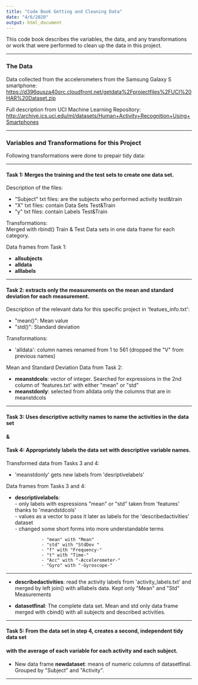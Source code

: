 ```yaml
---
title: "Code Book Getting and Cleaning Data"
date: "4/6/2020"
output: html_document
---
```


This code book describes the variables, the data, and any transformations or work that were performed to clean up the data in this project.  

***

### The Data
Data collected from the accelerometers from the Samsung Galaxy S smartphone:
<https://d396qusza40orc.cloudfront.net/getdata%2Fprojectfiles%2FUCI%20HAR%20Dataset.zip>

Full description from UCI Machine Learning Repository:  
<http://archive.ics.uci.edu/ml/datasets/Human+Activity+Recognition+Using+Smartphones>  

***

### Variables and Transformations for this Project
Following transformations were done to prepair tidy data:  

***

#### Task 1: Merges the training and the test sets to create one data set.
Description of the files:

* "Subject" txt files: are the subjects who performed activity test&train
* "X" txt files: contain Data Sets Test&Train
* "y" txt files: contain Labels Test&Train

Transformations:  
Merged with rbind() Train & Test Data sets in one data frame for each category.

Data frames from Task 1:

* **allsubjects**
* **alldata** 
* **alllabels**

***

#### Task 2: extracts only the measurements on the mean and standard deviation for each measurement.

Description of the relevant data for this specific project in 'featues_info.txt':

* "mean()": Mean value
* "std()": Standard deviation

Transformations:

* 'alldata': column names renamed from 1 to 561 (dropped the "V" from previous names)

Mean and Standard Deviation Data from Task 2:

* **meanstdcols**: vector of integer. Searched for expressions in the 2nd column of 'features.txt' with either "mean" or "std"
* **meanstdonly**: selected from alldata only the columns that are in meanstdcols

***
#### Task 3: Uses descriptive activity names to name the activities in the data set
#### &
#### Task 4: Appropriately labels the data set with descriptive variable names.
  
Transformed data from Tasks 3 and 4:   

* 'meanstdonly' gets new labels from 'desriptivelabels'

Data frames from Tasks 3 and 4:

* **descriptivelabels**:  
        - only labels with espressions "mean" or "std" taken from 'features' thanks to 'meandstdcols'  
        - values as a vector to pass it later as labels for the 'describedactivities' dataset  
        - changed some short forms into more understandable terms
        
                - "mean" with "Mean"  
                - "std" with "StdDev " 
                - "f" with "Frequency-"  
                - "t" with "Time-"  
                - "Acc" with "-Accelerometer-"  
                - "Gyro" with "-Gyroscope-"  
                
***
* **describedactivities**: read the activity labels from 'activity_labels.txt' and merged  by left join() with alllabels data. Kept only "Mean" and "Std" Measurements

* **datasetfinal**: The complete data set. Mean and std only data frame merged with cbind() with all subjects and described activities.     

***  
#### Task 5: From the data set in step 4, creates a second, independent tidy data set
#### with the average of each variable for each activity and each subject.  

* New data frame **newdataset**: means of numeric columns of datasetfinal. Grouped by "Subject" and "Activity".  

***